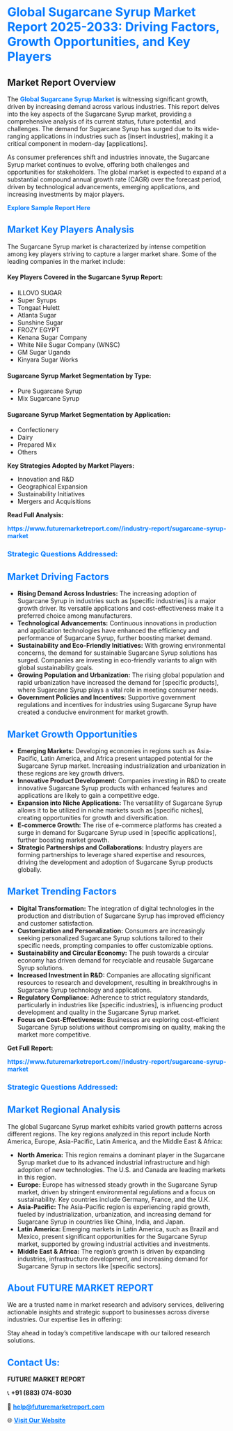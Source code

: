 <h1 style="color: #007BFF;">Global Sugarcane Syrup Market Report 2025-2033: Driving Factors, Growth Opportunities, and Key Players</h1>

<section id="overview">
<h2>Market Report Overview</h2>
<p>The <a href="https://www.futuremarketreport.com//industry-report/sugarcane-syrup-market" style="color: #007BFF; text-decoration: none;"><strong>Global Sugarcane Syrup Market</strong></a> is witnessing significant growth, driven by increasing demand across various industries. This report delves into the key aspects of the Sugarcane Syrup market, providing a comprehensive analysis of its current status, future potential, and challenges. The demand for Sugarcane Syrup has surged due to its wide-ranging applications in industries such as [insert industries], making it a critical component in modern-day [applications].</p>
<p>As consumer preferences shift and industries innovate, the Sugarcane Syrup market continues to evolve, offering both challenges and opportunities for stakeholders. The global market is expected to expand at a substantial compound annual growth rate (CAGR) over the forecast period, driven by technological advancements, emerging applications, and increasing investments by major players.</p>
</section>

<section id="overview">
<p><a href="https://www.futuremarketreport.com//request-sample/reportId=91970" style="color: #007BFF; text-decoration: none;"><strong>Explore Sample Report Here</strong></a></p>
</section>

<section id="key-players">
<h2 style="color: #007BFF;">Market Key Players Analysis</h2>
<p>The Sugarcane Syrup market is characterized by intense competition among key players striving to capture a larger market share. Some of the leading companies in the market include:</p>
<h4>Key Players Covered in the Sugarcane Syrup Report:</h4>
<ul><li>ILLOVO SUGAR</li><li>Super Syrups</li><li>Tongaat Hulett</li><li>Atlanta Sugar</li><li>Sunshine Sugar</li><li>FROZY EGYPT</li><li>Kenana Sugar Company</li><li>White Nile Sugar Company (WNSC)</li><li>GM Sugar Uganda</li><li>Kinyara Sugar Works</li></ul>
<h4>Sugarcane Syrup Market Segmentation by Type:</h4>
<ul><li>Pure Sugarcane Syrup</li><li>Mix Sugarcane Syrup</li></ul>

<h4>Sugarcane Syrup Market Segmentation by Application:</h4>
<ul><li>Confectionery</li><li>Dairy</li><li>Prepared Mix</li><li>Others</li></ul>
<p><strong>Key Strategies Adopted by Market Players:</strong></p>
<ul>
<li>Innovation and R&D</li>
<li>Geographical Expansion</li>
<li>Sustainability Initiatives</li>
<li>Mergers and Acquisitions</li>
</ul>
</section>

<section>
<p><strong>Read Full Analysis: </strong></p><a href="https://www.futuremarketreport.com//industry-report/sugarcane-syrup-market" style="color: #007BFF; text-decoration: none;"><strong>https://www.futuremarketreport.com//industry-report/sugarcane-syrup-market</strong></a>
<h3 style="color: #007BFF;">Strategic Questions Addressed:</h3>
</section>

<section id="driving-factors">
<h2 style="color: #007BFF;">Market Driving Factors</h2>
<ul>
<li><strong>Rising Demand Across Industries:</strong> The increasing adoption of Sugarcane Syrup in industries such as [specific industries] is a major growth driver. Its versatile applications and cost-effectiveness make it a preferred choice among manufacturers.</li>
<li><strong>Technological Advancements:</strong> Continuous innovations in production and application technologies have enhanced the efficiency and performance of Sugarcane Syrup, further boosting market demand.</li>
<li><strong>Sustainability and Eco-Friendly Initiatives:</strong> With growing environmental concerns, the demand for sustainable Sugarcane Syrup solutions has surged. Companies are investing in eco-friendly variants to align with global sustainability goals.</li>
<li><strong>Growing Population and Urbanization:</strong> The rising global population and rapid urbanization have increased the demand for [specific products], where Sugarcane Syrup plays a vital role in meeting consumer needs.</li>
<li><strong>Government Policies and Incentives:</strong> Supportive government regulations and incentives for industries using Sugarcane Syrup have created a conducive environment for market growth.</li>
</ul>
</section>

<section id="growth-opportunities">
<h2 style="color: #007BFF;">Market Growth Opportunities</h2>
<ul>
<li><strong>Emerging Markets:</strong> Developing economies in regions such as Asia-Pacific, Latin America, and Africa present untapped potential for the Sugarcane Syrup market. Increasing industrialization and urbanization in these regions are key growth drivers.</li>
<li><strong>Innovative Product Development:</strong> Companies investing in R&D to create innovative Sugarcane Syrup products with enhanced features and applications are likely to gain a competitive edge.</li>
<li><strong>Expansion into Niche Applications:</strong> The versatility of Sugarcane Syrup allows it to be utilized in niche markets such as [specific niches], creating opportunities for growth and diversification.</li>
<li><strong>E-commerce Growth:</strong> The rise of e-commerce platforms has created a surge in demand for Sugarcane Syrup used in [specific applications], further boosting market growth.</li>
<li><strong>Strategic Partnerships and Collaborations:</strong> Industry players are forming partnerships to leverage shared expertise and resources, driving the development and adoption of Sugarcane Syrup products globally.</li>
</ul>
</section>

<section id="trending-factors">
<h2 style="color: #007BFF;">Market Trending Factors</h2>
<ul>
<li><strong>Digital Transformation:</strong> The integration of digital technologies in the production and distribution of Sugarcane Syrup has improved efficiency and customer satisfaction.</li>
<li><strong>Customization and Personalization:</strong> Consumers are increasingly seeking personalized Sugarcane Syrup solutions tailored to their specific needs, prompting companies to offer customizable options.</li>
<li><strong>Sustainability and Circular Economy:</strong> The push towards a circular economy has driven demand for recyclable and reusable Sugarcane Syrup solutions.</li>
<li><strong>Increased Investment in R&D:</strong> Companies are allocating significant resources to research and development, resulting in breakthroughs in Sugarcane Syrup technology and applications.</li>
<li><strong>Regulatory Compliance:</strong> Adherence to strict regulatory standards, particularly in industries like [specific industries], is influencing product development and quality in the Sugarcane Syrup market.</li>
<li><strong>Focus on Cost-Effectiveness:</strong> Businesses are exploring cost-efficient Sugarcane Syrup solutions without compromising on quality, making the market more competitive.</li>
</ul>
</section>

<section>
<p><strong>Get Full Report: </strong></p><a href="https://www.futuremarketreport.com//industry-report/sugarcane-syrup-market" style="color: #007BFF; text-decoration: none;"><strong>https://www.futuremarketreport.com//industry-report/sugarcane-syrup-market</strong></a>
<h3 style="color: #007BFF;">Strategic Questions Addressed:</h3>
</section>


<section id="regional-analysis">
<h2 style="color: #007BFF;">Market Regional Analysis</h2>
<p>The global Sugarcane Syrup market exhibits varied growth patterns across different regions. The key regions analyzed in this report include North America, Europe, Asia-Pacific, Latin America, and the Middle East & Africa:</p>
<ul>
<li><strong>North America:</strong> This region remains a dominant player in the Sugarcane Syrup market due to its advanced industrial infrastructure and high adoption of new technologies. The U.S. and Canada are leading markets in this region.</li>
<li><strong>Europe:</strong> Europe has witnessed steady growth in the Sugarcane Syrup market, driven by stringent environmental regulations and a focus on sustainability. Key countries include Germany, France, and the U.K.</li>
<li><strong>Asia-Pacific:</strong> The Asia-Pacific region is experiencing rapid growth, fueled by industrialization, urbanization, and increasing demand for Sugarcane Syrup in countries like China, India, and Japan.</li>
<li><strong>Latin America:</strong> Emerging markets in Latin America, such as Brazil and Mexico, present significant opportunities for the Sugarcane Syrup market, supported by growing industrial activities and investments.</li>
<li><strong>Middle East & Africa:</strong> The region’s growth is driven by expanding industries, infrastructure development, and increasing demand for Sugarcane Syrup in sectors like [specific sectors].</li>
</ul>
</section>

<footer>
<h2 style="color: #007BFF;">About FUTURE MARKET REPORT</h2>
<p>We are a trusted name in market research and advisory services, delivering actionable insights and strategic support to businesses across diverse industries. Our expertise lies in offering:</p>

<p>Stay ahead in today’s competitive landscape with our tailored research solutions.</p>

<h2 style="color: #007BFF;">Contact Us:</h2>
<p><strong>FUTURE MARKET REPORT</strong></p>
<p>📞 <strong>+91 (883) 074-8030</strong></p>
<p>📧 <strong><a href="mailto:help@futuremarketreport.com" style="color: #007BFF;">help@futuremarketreport.com</a></strong></p>
<p>🌐 <strong><a href="https://www.futuremarketreport.com/" style="color: #007BFF;">Visit Our Website</a></strong></p>
</footer>